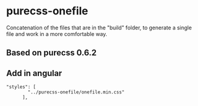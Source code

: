 # purecss-onefile
Concatenation of the files that are in the "build" folder, to generate a single file and work in a more comfortable way.

## Based on purecss 0.6.2

## Add in angular

```
"styles": [
        "../purecss-onefile/onefile.min.css"
      ],
```  
